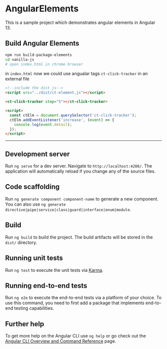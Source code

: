 # AngularElements

This is a sample project which demonstrates angular elements in Angular 13.


## Build Angular Elements
```bash
npm run build-package-elements
cd vanilla-js
# open index.html in chrome browser 
```
in `index.html` now we could use angualar tags `ct-click-tracker` in an external file
```html
<!--include the dist js-->
<script src="../dist/ct-element.js"></script>

<ct-click-tracker step="5"></ct-click-tracker>

<script>
  const ctElm = document.querySelector('ct-click-tracker');
  ctElm.addEventListener('increase', (event) => {
    console.log(event.detail);
  });
</script>
```

----

## Development server

Run `ng serve` for a dev server. Navigate to `http://localhost:4200/`. The application will automatically reload if you change any of the source files.

## Code scaffolding

Run `ng generate component component-name` to generate a new component. You can also use `ng generate directive|pipe|service|class|guard|interface|enum|module`.

## Build

Run `ng build` to build the project. The build artifacts will be stored in the `dist/` directory.

## Running unit tests

Run `ng test` to execute the unit tests via [Karma](https://karma-runner.github.io).

## Running end-to-end tests

Run `ng e2e` to execute the end-to-end tests via a platform of your choice. To use this command, you need to first add a package that implements end-to-end testing capabilities.

## Further help

To get more help on the Angular CLI use `ng help` or go check out the [Angular CLI Overview and Command Reference](https://angular.io/cli) page.
